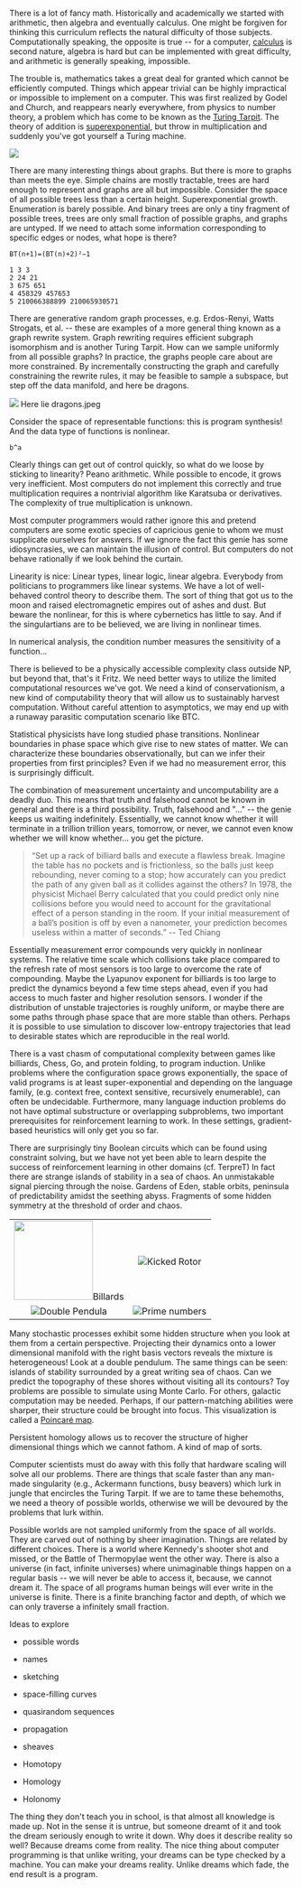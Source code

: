 <!-- --- -->
<!-- layout: post -->
<!-- title: Turing Tarpits and Computational Conservationism -->
<!-- --- -->

There is a lot of fancy math. Historically and academically we started with arithmetic, then algebra and eventually calculus. One might be forgiven for thinking this curriculum reflects the natural difficulty of those subjects. Computationally speaking, the opposite is true -- for a computer, [calculus](https://compcalc.github.io/) is second nature, algebra is hard but can be implemented with great difficulty, and arithmetic is generally speaking, impossible.

The trouble is, mathematics takes a great deal for granted which cannot be efficiently computed. Things which appear trivial can be highly impractical or impossible to implement on a computer. This was first realized by Godel and Church, and reappears nearly everywhere, from physics to number theory, a problem which has come to be known as the [Turing Tarpit](https://en.wikipedia.org/wiki/Turing_tarpit). The theory of addition is [superexponential](https://link.springer.com/chapter/10.1007/978-3-7091-9459-1_5), but throw in multiplication and suddenly you've got yourself a Turing machine.

![](../images/metamathematics.jpeg)

There are many interesting things about graphs. But there is more to graphs than meets the eye. Simple chains are mostly tractable, trees are hard enough to represent and graphs are all but impossible. Consider the space of all possible trees less than a certain height. Superexponential growth. Enumeration is barely possible. And binary trees are only a tiny fragment of possible trees, trees are only small fraction of possible graphs, and graphs are untyped. If we need to attach some information corresponding to specific edges or nodes, what hope is there?

```
BT(n+1)=(BT(n)+2)²−1

1 3 3
2 24 21
3 675 651
4 458329 457653
5 210066388899 210065930571
```

There are generative random graph processes, e.g. Erdos-Renyi, Watts Strogats, et al. -- these are examples of a more general thing known as a graph rewrite system. Graph rewriting requires efficient subgraph isomorphism and is another Turing Tarpit. How can we sample uniformly from all possible graphs? In practice, the graphs people care about are more constrained. By incrementally constructing the graph and carefully constraining the rewrite rules, it may be feasible to sample a subspace, but step off the data manifold, and here be dragons.

![](../images/seamonsters.jpeg)
Here lie dragons.jpeg

Consider the space of representable functions: this is program synthesis! And the data type of functions is nonlinear.

```
b^a
```

Clearly things can get out of control quickly, so what do we loose by sticking to linearity? Peano arithmetic. While possible to encode, it grows very inefficient. Most computers do not implement this correctly and true multiplication requires a nontrivial algorithm like Karatsuba or derivatives. The complexity of true multiplication is unknown.

Most computer programmers would rather ignore this and pretend computers are some exotic species of capricious genie to whom we must supplicate ourselves for answers. If we ignore the fact this genie has some idiosyncrasies, we can maintain the illusion of control. But computers do not behave rationally if we look behind the curtain.

Linearity is nice: Linear types, linear logic, linear algebra. Everybody from politicians to programmers like linear systems. We have a lot of well-behaved control theory to describe them. The sort of thing that got us to the moon and raised electromagnetic empires out of ashes and dust. But beware the nonlinear, for this is where cybernetics has little to say. And if the singulartians are to be believed, we are living in nonlinear times.

In numerical analysis, the condition number measures the sensitivity of a function...

There is believed to be a physically accessible complexity class outside NP, but beyond that, that's it Fritz. We need better ways to utilize the limited computational resources we've got. We need a kind of conservationism, a new kind of computability theory that will allow us to sustainably harvest computation. Without careful attention to asymptotics, we may end up with a runaway parasitic computation scenario like BTC.

Statistical physicists have long studied phase transitions. Nonlinear boundaries in phase space which give rise to new states of matter. We can characterize these boundaries observationally, but can we infer their properties from first principles? Even if we had no measurement error, this is surprisingly difficult.

The combination of measurement uncertainty and uncomputability are a deadly duo. This means that truth and falsehood cannot be known in general and there is a third possibility. Truth, falsehood and "..." -- the genie keeps us waiting indefinitely. Essentially, we cannot know whether it will terminate in a trillion trillion years, tomorrow, or never, we cannot even know whether we will know whether... you get the picture.

> “Set up a rack of billiard balls and execute a flawless break. Imagine the table has no pockets and is frictionless, so the balls just keep rebounding, never coming to a stop; how accurately can you predict the path of any given ball as it collides against the others? In 1978, the physicist Michael Berry calculated that you could predict only nine collisions before you would need to account for the gravitational effect of a person standing in the room. If your initial measurement of a ball’s position is off by even a nanometer, your prediction becomes useless within a matter of seconds.” -- Ted Chiang

Essentially measurement error compounds very quickly in nonlinear systems. The relative time scale which collisions take place compared to the refresh rate of most sensors is too large to overcome the rate of compounding. Maybe the Lyapunov exponent for billiards is too large to predict the dynamics beyond a few time steps ahead, even if you had access to much faster and higher resolution sensors. I wonder if the distribution of unstable trajectories is roughly uniform, or maybe there are some paths through phase space that are more stable than others. Perhaps it is possible to use simulation to discover low-entropy trajectories that lead to desirable states which are reproducible in the real world.

There is a vast chasm of computational complexity between games like billiards, Chess, Go, and protein folding, to program induction. Unlike problems where the configuration space grows exponentially, the space of valid programs is at least super-exponential and depending on the language family, (e.g. context free, context sensitive, recursively enumerable), can often be undecidable. Furthermore, many language induction problems do not have optimal substructure or overlapping subproblems, two important prerequisites for reinforcement learning to work. In these settings, gradient-based heuristics will only get you so far.

There are surprisingly tiny Boolean circuits which can be found using constraint solving, but we have not yet been able to learn despite the success of reinforcement learning in other domains (cf. TerpreT) In fact there are strange islands of stability in a sea of chaos. An unmistakable signal piercing through the noise. Gardens of Eden, stable orbits, peninsula of predictability amidst the seething abyss. Fragments of some hidden symmetry at the threshold of order and chaos.

<table align="center">
    <tr>
        <td align="center"><img src="../images/billiards.jpeg" height="140">Billards</td>
        <td align="center"><img src="../images/chirkov.jpeg">Kicked Rotor</td>
    </tr>
    <tr>
        <td align="center"><img src="../images/dpendulum.png">Double Pendula</td>
        <td align="center"><img src="../images/sacks.jpeg">Prime numbers</td>
    </tr>
</table>

Many stochastic processes exhibit some hidden structure when you look at them from a certain perspective. Projecting their dynamics onto a lower dimensional manifold with the right basis vectors reveals the mixture is heterogeneous! Look at a double pendulum. The same things can be seen: islands of stability surrounded by a great writing sea of chaos.  Can we predict the topography of these shores without visiting all its contours? Toy problems are possible to simulate using Monte Carlo. For others, galactic computation may be needed. Perhaps, if our pattern-matching abilities were sharper, their structure could be brought into focus. This visualization is called a [Poincaré map](https://en.wikipedia.org/wiki/Poincar%C3%A9_map).

Persistent homology allows us to recover the structure of higher dimensional things which we cannot fathom. A kind of map of sorts.

Computer scientists must do away with this folly that hardware scaling will solve all our problems. There are things that scale faster than any man-made singularity (e.g., Ackermann functions, busy beavers) which lurk in jungle that encircles the Turing Tarpit. If we are to tame these behemoths, we need a theory of possible worlds, otherwise we will be devoured by the problems that lurk within.

Possible worlds are not sampled uniformly from the space of all worlds. They are carved out of nothing by sheer imagination. Things are related by different choices. There is a world where Kennedy's shooter shot and missed, or the Battle of Thermopylae went the other way. There is also a universe (in fact, infinite universes) where unimaginable things happen on a regular basis -- we will never be able to access it, because, we cannot dream it. The space of all programs human beings will ever write in the universe is finite. There is a finite branching factor and depth, of which we can only traverse a infinitely small fraction.

Ideas to explore

- possible words
- names
- sketching
- space-filling curves
- quasirandom sequences
- propagation
- sheaves

- Homotopy
- Homology
- Holonomy

The thing they don't teach you in school, is that almost all knowledge is made up. Not in the sense it is untrue, but someone dreamt of it and took the dream seriously enough to write it down. Why does it describe reality so well? Because dreams come from reality. The nice thing about computer programming is that unlike writing, your dreams can be type checked by a machine. You can make your dreams reality. Unlike dreams which fade, the end result is a program.










